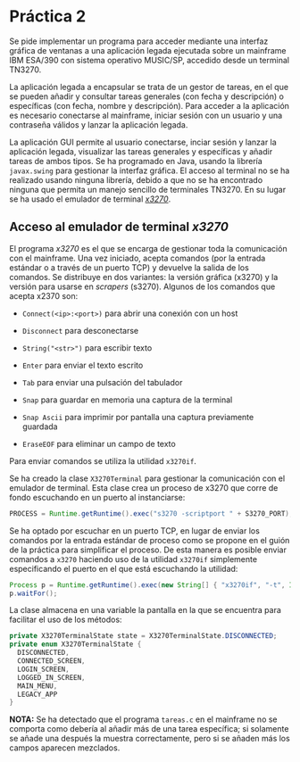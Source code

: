 # Práctica 2

Se pide implementar un programa para acceder mediante una interfaz gráfica de ventanas a una aplicación legada ejecutada sobre un mainframe IBM ESA/390 con sistema operativo MUSIC/SP, accedido desde un terminal TN3270.

La aplicación legada a encapsular se trata de un gestor de tareas, en el que se pueden añadir y consultar tareas generales (con fecha y descripción) o específicas (con fecha, nombre y descripción). Para acceder a la aplicación es necesario conectarse al mainframe, iniciar sesión con un usuario y una contraseña válidos y lanzar la aplicación legada.

La aplicación GUI permite al usuario conectarse, inciar sesión y lanzar la aplicación legada, visualizar las tareas generales y específicas y añadir tareas de ambos tipos. Se ha programado en Java, usando la librería `javax.swing` para gestionar la interfaz gráfica. El acceso al terminal no se ha realizado usando ninguna librería, debido a que no se ha encontrado ninguna que permita un manejo sencillo de terminales TN3270. En su lugar se ha usado el emulador de terminal [*x3270*](http://x3270.bgp.nu/).

## Acceso al emulador de terminal *x3270*

El programa *x3270* es el que se encarga de gestionar toda la comunicación con el mainframe. Una vez iniciado, acepta comandos (por la entrada estándar o a través de un puerto TCP) y devuelve la salida de los comandos. Se distribuye en dos variantes: la versión gráfica (x3270) y la versión para usarse en *scrapers* (s3270). Algunos de los comandos que acepta x2370 son:

* `Connect(<ip>:<port>)` para abrir una conexión con un host

* `Disconnect` para desconectarse

* `String("<str>")` para escribir texto

* `Enter` para enviar el texto escrito

* `Tab` para enviar una pulsación del tabulador

* `Snap` para guardar en memoria una captura de la terminal

* `Snap Ascii` para imprimir por pantalla una captura previamente guardada

* `EraseEOF` para eliminar un campo de texto

Para enviar comandos se utiliza la utilidad `x3270if`.

Se ha creado la clase `X3270Terminal` para gestionar la comunicación con el emulador de terminal. Esta clase crea un proceso de x3270 que corre de fondo escuchando en un puerto al instanciarse:

```java
PROCESS = Runtime.getRuntime().exec("s3270 -scriptport " + S3270_PORT);
```

Se ha optado por escuchar en un puerto TCP, en lugar de enviar los comandos por la entrada estándar de proceso como se propone en el guión de la práctica para simplificar el proceso. De esta manera es posible enviar comandos a `x3270` haciendo uso de la utilidad `x3270if` simplemente especificando el puerto en el que está escuchando la utilidad:

```java
Process p = Runtime.getRuntime().exec(new String[] { "x3270if", "-t", Integer.toString(S3270_PORT), cmd });
p.waitFor();
```

La clase almacena en una variable la pantalla en la que se encuentra para facilitar el uso de los métodos:

```java
private X3270TerminalState state = X3270TerminalState.DISCONNECTED;
private enum X3270TerminalState {
  DISCONNECTED,
  CONNECTED_SCREEN,
  LOGIN_SCREEN,
  LOGGED_IN_SCREEN,
  MAIN_MENU,
  LEGACY_APP
}
```

**NOTA:** Se ha detectado que el programa `tareas.c` en el mainframe no se comporta como debería al añadir más de una tarea específica; si solamente se añade una después la muestra correctamente, pero si se añaden más los campos aparecen mezclados.
